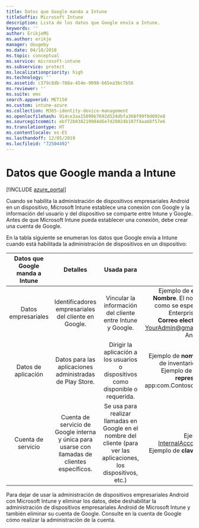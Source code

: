 ```yaml
---
title: Datos que Google manda a Intune
titleSuffix: Microsoft Intune
description: Lista de los datos que Google envía a Intune.
keywords: ''
author: ErikjeMS
ms.author: erikje
manager: dougeby
ms.date: 04/18/2018
ms.topic: conceptual
ms.service: microsoft-intune
ms.subservice: protect
ms.localizationpriority: high
ms.technology: ''
ms.assetid: c379c8db-788a-454e-9098-665ea3bc7b56
ms.reviewer: ''
ms.suite: ems
search.appverid: MET150
ms.custom: intune-azure
ms.collection: M365-identity-device-management
ms.openlocfilehash: 914ce3aa15099b7692d524dbfa368f99f0d092e8
ms.sourcegitcommit: ebf72b038219904d6e7d20024b107f4aa68f57e6
ms.translationtype: HT
ms.contentlocale: es-ES
ms.lasthandoff: 12/05/2019
ms.locfileid: "72504492"
---
```

# <a name="data-google-sends-to-intune"></a>Datos que Google manda a Intune

[!INCLUDE [azure_portal](../includes/azure_portal.md)]

Cuando se habilita la administración de dispositivos empresariales Android en un dispositivo, Microsoft Intune establece una conexión con Google y la información del usuario y del dispositivo se comparte entre Intune y Google. Antes de que Microsoft Intune pueda establecer una conexión, debe crear una cuenta de Google.

En la tabla siguiente se enumeran los datos que Google envía a Intune cuando está habilitada la administración de dispositivos en un dispositivo:


| Datos que Google manda a Intune | Detalles | Usada para | Ejemplo |
|:---:|:---:|:---:|:---:|
| Datos empresariales | Identificadores empresariales del cliente en Google. | Vincular la información del cliente entre Intune y Google. | Ejemplo de **enterpriseId**: LC04eik8a6.<br>**Nombre**. El nombre de administrador, tal y como se especificó al configurar Android Enterprise. Ejemplo: Joe Smith.<br>**Correo electrónico del administrador**. YourAdmin@gmail.com que se usó al configurar Android Enterprise. |
| Datos de aplicación | Datos para las aplicaciones administradas de Play Store. | Dirigir la aplicación a los usuarios o dispositivos como disponible o requerida. | Ejemplo de **nombre de aplicación**: aplicación de inventario de almacén de Contoso.<br>Ejemplo de **identificador único para representar la aplicación**: app:com.Contoso.Warehouse.InventoryTracking |
| Cuenta de servicio | Cuenta de servicio de Google interna y única para usarse con llamadas de clientes específicos. | Se usa para realizar llamadas en Google en el nombre del cliente (para ver las aplicaciones, los dispositivos, etc.) | Ejemplo de **nombre**: InternalAccount@InternalService.com.<br>Ejemplo de **claves**: ServiceAccountPassword |


Para dejar de usar la administración de dispositivos empresariales Android con Microsoft Intune y eliminar los datos, debe deshabilitar la administración de dispositivos empresariales Android de Microsoft Intune y también eliminar su cuenta de Google. Consulte en la cuenta de Google cómo realizar la administración de la cuenta.



